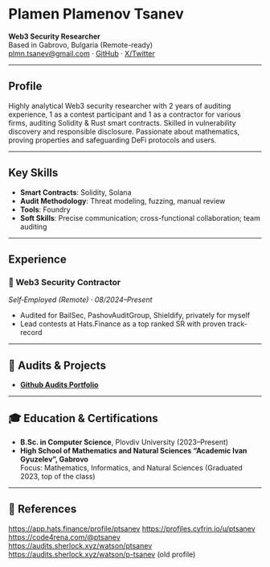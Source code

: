 # Plamen Plamenov Tsanev

**Web3 Security Researcher**  
Based in Gabrovo, Bulgaria (Remote-ready)  
plmn.tsanev@gmail.com · [GitHub](https://github.com/PlamenTSV) · [X/Twitter](https://x.com/p_tsanev)

---

## Profile

Highly analytical Web3 security researcher with 2 years of auditing experience, 1 as a contest participant and 1 as a contractor for various firms, auditing Solidity & Rust smart contracts. 
Skilled in vulnerability discovery and responsible disclosure. Passionate about mathematics, proving properties and safeguarding DeFi protocols and users.

---

## Key Skills

- **Smart Contracts**: Solidity, Solana  
- **Audit Methodology**: Threat modeling, fuzzing, manual review
- **Tools**: Foundry 
- **Soft Skills**: Precise communication; cross-functional collaboration; team auditing

---

## Experience

### 🔸 Web3 Security Contractor  
*Self‑Employed (Remote) · 08/2024–Present*  
- Audited for BailSec, PashovAuditGroup, Shieldify, privately for myself 
- Lead contests at Hats.Finance as a top ranked SR with proven track-record 

---

## 🧪 Audits & Projects

- **[Github Audits Portfolio](https://github.com/PlamenTSV/audits)** 

---

## 🎓 Education & Certifications

- **B.Sc. in Computer Science**, Plovdiv University (2023–Present)
- **High School of Mathematics and Natural Sciences “Academic Ivan Gyuzelev”, Gabrovo**  
  Focus: Mathematics, Informatics, and Natural Sciences (Graduated 2023, top of the class)

---


## 📌 References

https://app.hats.finance/profile/ptsanev
https://profiles.cyfrin.io/u/ptsanev
https://code4rena.com/@ptsanev
https://audits.sherlock.xyz/watson/ptsanev
https://audits.sherlock.xyz/watson/p-tsanev (old profile)

